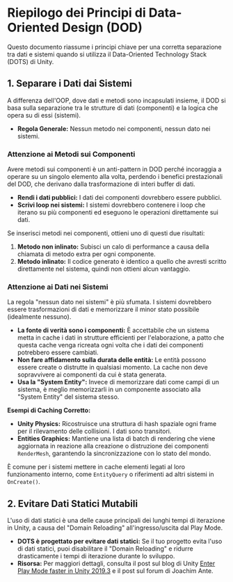 # Riepilogo dei Principi di Data-Oriented Design (DOD)

Questo documento riassume i principi chiave per una corretta separazione tra dati e sistemi quando si utilizza il Data-Oriented Technology Stack (DOTS) di Unity.

## 1. Separare i Dati dai Sistemi

A differenza dell'OOP, dove dati e metodi sono incapsulati insieme, il DOD si basa sulla separazione tra le strutture di dati (componenti) e la logica che opera su di essi (sistemi).

- **Regola Generale:** Nessun metodo nei componenti, nessun dato nei sistemi.

### Attenzione ai Metodi sui Componenti

Avere metodi sui componenti è un anti-pattern in DOD perché incoraggia a operare su un singolo elemento alla volta, perdendo i benefici prestazionali del DOD, che derivano dalla trasformazione di interi buffer di dati.

- **Rendi i dati pubblici:** I dati dei componenti dovrebbero essere pubblici.
- **Scrivi loop nei sistemi:** I sistemi dovrebbero contenere i loop che iterano su più componenti ed eseguono le operazioni direttamente sui dati.

Se inserisci metodi nei componenti, ottieni uno di questi due risultati:

1. **Metodo non inlinato:** Subisci un calo di performance a causa della chiamata di metodo extra per ogni componente.
2. **Metodo inlinato:** Il codice generato è identico a quello che avresti scritto direttamente nel sistema, quindi non ottieni alcun vantaggio.

### Attenzione ai Dati nei Sistemi

La regola "nessun dato nei sistemi" è più sfumata. I sistemi dovrebbero essere trasformazioni di dati e memorizzare il minor stato possibile (idealmente nessuno).

- **La fonte di verità sono i componenti:** È accettabile che un sistema metta in cache i dati in strutture efficienti per l'elaborazione, a patto che questa cache venga ricreata ogni volta che i dati dei componenti potrebbero essere cambiati.
- **Non fare affidamento sulla durata delle entità:** Le entità possono essere create o distrutte in qualsiasi momento. La cache non deve sopravvivere ai componenti da cui è stata generata.
- **Usa la "System Entity":** Invece di memorizzare dati come campi di un sistema, è meglio memorizzarli in un componente associato alla "System Entity" del sistema stesso.

**Esempi di Caching Corretto:**

- **Unity Physics:** Ricostruisce una struttura di hash spaziale ogni frame per il rilevamento delle collisioni. I dati sono transitori.
- **Entities Graphics:** Mantiene una lista di batch di rendering che viene aggiornata in reazione alla creazione o distruzione dei componenti `RenderMesh`, garantendo la sincronizzazione con lo stato del mondo.

È comune per i sistemi mettere in cache elementi legati al loro funzionamento interno, come `EntityQuery` o riferimenti ad altri sistemi in `OnCreate()`.

## 2. Evitare Dati Statici Mutabili

L'uso di dati statici è una delle cause principali dei lunghi tempi di iterazione in Unity, a causa del "Domain Reloading" all'ingresso/uscita dal Play Mode.

- **DOTS è progettato per evitare dati statici:** Se il tuo progetto evita l'uso di dati statici, puoi disabilitare il "Domain Reloading" e ridurre drasticamente i tempi di iterazione durante lo sviluppo.
- **Risorsa:** Per maggiori dettagli, consulta il post sul blog di Unity [Enter Play Mode faster in Unity 2019.3](https://blog.unity.com/technology/enter-play-mode-faster-in-unity-2019-3) e il post sul forum di Joachim Ante.
